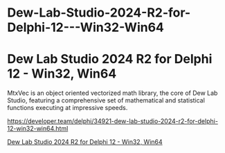 # Dew-Lab-Studio-2024-R2-for-Delphi-12---Win32-Win64
# Dew Lab Studio 2024 R2 for Delphi 12 - Win32, Win64


MtxVec is an object oriented vectorized math library, the core of Dew Lab Studio, featuring a comprehensive set of mathematical and statistical functions executing at impressive speeds.

https://developer.team/delphi/34921-dew-lab-studio-2024-r2-for-delphi-12-win32-win64.html

[Dew Lab Studio 2024 R2 for Delphi 12 - Win32, Win64](https://developer.team/delphi/34921-dew-lab-studio-2024-r2-for-delphi-12-win32-win64.html)

